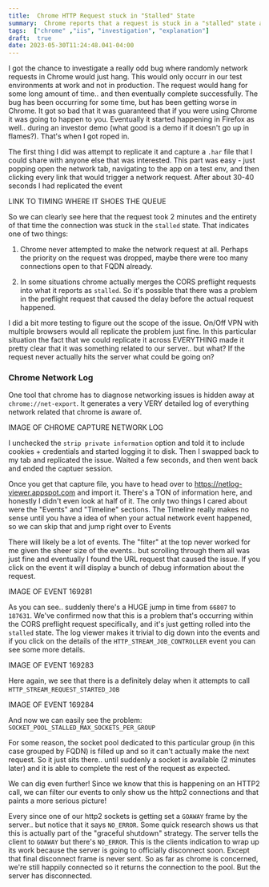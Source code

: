```yaml
---
title:  Chrome HTTP Request stuck in "Stalled" State
summary:  Chrome reports that a request is stuck in a "stalled" state and I try and figure out why
tags:  ["chrome" ,"iis", "investigation", "explanation"]
draft:  true
date: 2023-05-30T11:24:48.041-04:00
---
```



I got the chance to investigate a really odd bug where randomly network requests in Chrome would just hang. This would only occurr in our test environments at work and not in production. The request would hang for some long amount of time.. and then eventually complete successfully. The bug has been occurring for some time, but has been getting worse in Chrome. It got so bad that it was guaranteed that if you were using Chrome it was going to happen to you. Eventually it started happening in Firefox as well.. during an investor demo (what good is a demo if it doesn't go up in flames?). That's when I got roped in.

The first thing I did was attempt to replicate it and capture a `.har` file that I could share with anyone else that was interested. This part was easy - just popping open the network tab, navigating to the app on a test env, and then clicking every link that would trigger a network request. After about 30-40 seconds I had replicated the event

LINK TO TIMING WHERE IT SHOES THE QUEUE

So we can clearly see here that the request took 2 minutes and the entirety of that time the connection was stuck in the `stalled` state. That indicates one of two things:

1. Chrome never attempted to make the network request at all. Perhaps the priority on the request was dropped, maybe there were too many connections open to that FQDN already.&nbsp;

1. In some situations chrome actually merges the CORS preflight requests into what it reports as `stalled`. So it's possible that there was a problem in the preflight request that caused the delay before the actual request happened.

I did a bit more testing to figure out the scope of the issue. On/Off VPN with multiple browsers would all replicate the problem just fine. In this particular situation the fact that we could replicate it across EVERYTHING made it pretty clear that it was something related to our server.. but what? If the request never actually hits the server what could be going on?

### Chrome Network Log

One tool that chrome has to diagnose networking issues is hidden away at `chrome://net-export`. It generates a very VERY detailed log of everything network related that chrome is aware of.&nbsp;

IMAGE OF CHROME CAPTURE NETWORK LOG

I unchecked the `strip private information` option and told it to include cookies + credentials and started logging it to disk. Then I swapped back to my tab and replicated the issue. Waited a few seconds, and then went back and ended the captuer session.

Once you get that capture file, you have to head over to https://netlog-viewer.appspot.com and import it. There's a TON of information here, and honestly I didn't even look at half of it. The only two things I cared about were the "Events" and "Timeline" sections. The Timeline really makes no sense until you have a idea of when your actual network event happened, so we can skip that and jump right over to Events

There will likely be a lot of events. The "filter" at the top never worked for me given the sheer size of the events.. but scrolling through them all was just fine and eventually I found the URL request that caused the issue. If you click on the event it will display a bunch of debug information about the request.&nbsp;

IMAGE OF EVENT 169281

As you can see.. suddenly there's a HUGE jump in time from `66807` to `187631`. We've confirmed now that this is a problem that's occurring within the CORS preflight request specifically, and it's just getting rolled into the `stalled` state. The log viewer makes it trivial to dig down into the events and if you click on the details of the `HTTP_STREAM_JOB_CONTROLLER` event you can see some more details.&nbsp;

IMAGE OF EVENT 169283

Here again, we see that there is a definitely delay when it attempts to call `HTTP_STREAM_REQUEST_STARTED_JOB`&nbsp;

IMAGE OF EVENT 169284

And now we can easily see the problem: `SOCKET_POOL_STALLED_MAX_SOCKETS_PER_GROUP`

For some reason, the socket pool dedicated to this particular group (in this case grouped by FQDN) is filled up and so it can't actually make the next request. So it just sits there.. until suddenly a socket is available (2 minutes later) and it is able to complete the rest of the request as expected.

We can dig even further! Since we know that this is happening on an HTTP2 call, we can filter our events to only show us the http2 connections and that paints a more serious picture!&nbsp;

Every since one of our http2 sockets is getting set a `GOAWAY` frame by the server.. but notice that it says `NO_ERROR`. Some quick research shows us that this is actually part of the "graceful shutdown" strategy. The server tells the client to `GOAWAY` but there's `NO_ERROR`. This is the clients indication to wrap up its work because the server is going to officially disconnect soon. Except that final disconnect frame is never sent. So as far as chrome is concerned, we're still happily connected so it returns the connection to the pool. But the server has disconnected.












    